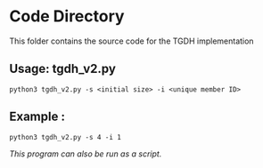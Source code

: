 # Code Directory
This folder contains the source code for the TGDH implementation
## Usage: tgdh_v2.py
```
python3 tgdh_v2.py -s <initial size> -i <unique member ID>
```
## Example :
```
python3 tgdh_v2.py -s 4 -i 1
```
*This program can also be run as a script.*

